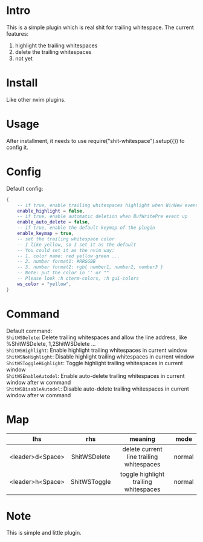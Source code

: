# Intro
This is a simple plugin which is real shit for trailing whitespace.
The current features:
1. highlight the trailing whitespaces
2. delete the trailing whitespaces
3. not yet

# Install
Like other nvim plugins.

# Usage
After installment, it needs to use require("shit-whitespace").setup({}) to config it.

# Config
Default config:
```lua
{
	-- if true, enable trailing whitespaces highlight when WinNew event up
	enable_highlight = false,
	-- if true, enable automatic deletion when BufWritePre event up
	enable_auto_delete = false,
	-- if true, enable the default keymap of the plugin
	enable_keymap = true,
	-- set the trailing whitespace color
	-- I like yellow, so I set it as the default
	-- You could set it as the nvim way:
	-- 1. color name: red yellow green ...
	-- 2. number format1: #RRGGBB
	-- 3. number format2: rgb{ number1, number2, number3 }
	-- Note: put the color in '' or ""
	-- Please look :h cterm-colors, :h gui-colors
	ws_color = "yellow",
}
```
# Command
Default command:  
`ShitWSDelete`: Delete trailing whitespaces and allow the line address, like %ShitWSDelete, 1,2ShitWSDelete ...  
`ShitWSHighlight`: Enable highlight trailing whitespaces in current window  
`ShitWSNoHighlight`: Disable highlight trailing whitespaces in current window  
`ShitWSToggleHighlight`: Toggle highlight trailing whitespaces in current window  
`ShitWSEnableAutodel`: Enable auto-delete trailing whitespaces in current window after w command  
`ShitWSDisableAutodel`: Disable auto-delete trailing whitespaces in current window after w command  
# Map
| lhs                | rhs              | meaning                                  | mode   |
| :---:              | :---:            | :---:                                    | :---:  |
| \<leader>d\<Space> | ShitWSDelete<CR> | delete current line trailing whitespaces | normal |
| \<leader>h\<Space> | ShitWSToggle<CR> | toggle highlight trailing whitespaces    | normal |

# Note
This is simple and little plugin.
